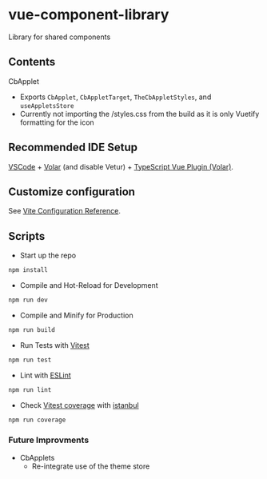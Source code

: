 # vue-component-library

Library for shared components

## Contents
CbApplet
- Exports `CbApplet`, `CbAppletTarget`, `TheCbAppletStyles`, and `useAppletsStore`
- Currently not importing the /styles.css from the build as it is only Vuetify formatting for the icon

## Recommended IDE Setup

[VSCode](https://code.visualstudio.com/) + [Volar](https://marketplace.visualstudio.com/items?itemName=Vue.volar) (and disable Vetur) + [TypeScript Vue Plugin (Volar)](https://marketplace.visualstudio.com/items?itemName=Vue.vscode-typescript-vue-plugin).

## Customize configuration

See [Vite Configuration Reference](https://vitejs.dev/config/).

## Scripts
- Start up the repo
```sh
npm install
```
- Compile and Hot-Reload for Development
```sh
npm run dev
```
- Compile and Minify for Production
```sh
npm run build
```
- Run Tests with [Vitest](https://vitest.dev/)
```sh
npm run test
```
- Lint with [ESLint](https://eslint.org/)
```sh
npm run lint
```
- Check [Vitest coverage](https://vitest.dev/guide/coverage.html) with [istanbul](https://www.npmjs.com/package/@vitest/coverage-istanbul)
```sh
npm run coverage
```

### Future Improvments
- CbApplets
  - Re-integrate use of the theme store
